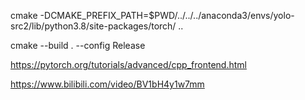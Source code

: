 cmake -DCMAKE_PREFIX_PATH=$PWD/../../../anaconda3/envs/yolo-src2/lib/python3.8/site-packages/torch/ ..

cmake --build . --config Release

https://pytorch.org/tutorials/advanced/cpp_frontend.html

https://www.bilibili.com/video/BV1bH4y1w7mm